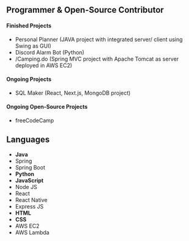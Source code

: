 ## Programmer & Open-Source Contributor
#### Finished Projects 
- Personal Planner (JAVA project with integrated server/ client using Swing as GUI)
- Discord Alarm Bot (Python)
- /Camping.do (Spring MVC project with Apache Tomcat as server deployed in AWS EC2)
#### Ongoing Projects
- SQL Maker (React, Next.js, MongoDB project)
#### Ongoing Open-Source Projects
- freeCodeCamp
## Languages
- **Java**
- Spring
- Spring Boot
- **Python**
- **JavaScript**
- Node JS
- React
- React Native
- Express JS
- **HTML**
- **CSS**
- AWS EC2
- AWS Lambda

<!--
**shlee8405/shlee8405** is a ✨ _special_ ✨ repository because its `README.md` (this file) appears on your GitHub profile.

Here are some ideas to get you started:

- 🔭 I’m currently working on ...
- 🌱 I’m currently learning ...
- 👯 I’m looking to collaborate on ...
- 🤔 I’m looking for help with ...
- 💬 Ask me about ...
- 📫 How to reach me: ...
- 😄 Pronouns: ...
- ⚡ Fun fact: ...
-->
